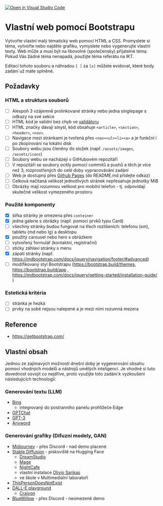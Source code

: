 [![Open in Visual Studio Code](https://classroom.github.com/assets/open-in-vscode-718a45dd9cf7e7f842a935f5ebbe5719a5e09af4491e668f4dbf3b35d5cca122.svg)](https://classroom.github.com/online_ide?assignment_repo_id=10853124&assignment_repo_type=AssignmentRepo)
# Vlastní web pomocí Bootstrapu

Vytvořte vlastní malý tématický web pomocí HTML a CSS. Promyslete si téma, vytvořte nebo najděte grafiku, vymyslete nebo vygenerujte vlastní texty. Web může a musí být na libovolné (společensky) přijatelné téma. Pokud Vás žádné téma nenapadá, použijte téma referátu na IKT.

Editací tohoto souboru a náhradou ``[ ]`` za ``[x]`` můžete evidovat, které body zadání už máte splněné.

## Požadavky

### HTML a struktura souborů

* [ ] Alespoň 3 vzájemně prolinkované stránky nebo jedna singlepage s odkazy na své sekce
* [ ] HTML kód je validní bez chyb ve [validátoru](https://validator.w3.org/)
* [ ] HTML značky dávají smysl, kód obsahuje ``<article>``, ``<section>``, ``<header>``, ``<nav>``.
* [ ] Navigace mezi stránkami je tvořená přes ``<nav><ul><li><a>`` a je funkční i po zkopírování na lokální disk
* [ ] Soubory webu jsou členěny do složek (např. ``/assets/images``, ``/assets/icons``)
* [ ] Soubory webu se nacházejí v GitHubovém repozitáři
* [ ] V repozitáři se soubory ocitly pomocí commitů a pushů a těch je více než 3, rozprostřených do celé doby vypracovávání zadání
* [ ] Web je dostupný přes [Github Pages](https://pages.github.com/) (do README.md přidejte odkaz)
* [ ] Celková načítaná velikost jednotlivých stránek nepřesahuje jednotky MiB
* [ ] Obrázky mají rozumnou velikost pro mobilní telefon - tj. odpovídají skutečné velikost vymezeného prostoru

### Použité komponenty

* [x] šířka stránky je omezena přes ``conteiner``
* [x] jedna galerie s obrázky (např. pomocí prvků typu Card)
* [ ] všechny stránky budou fungovat na třech rozlišeních: telefonu (sm), tabletu (md nebo lg) a desktopu
* [x] použitý carousel nebo hero s obrázkem
* [ ] vytvořený formulář (kontaktní, registrační)
* [ ] sticky záhlaví stránky s menu
* [x] zápatí stránky (např. https://mdbootstrap.com/docs/jquery/navigation/footer/#advanced)
* [ ] modifikovaný styl Bootstrapu (https://bootstrap.build/themes, https://bootstrap.build/app , https://mdbootstrap.com/docs/jquery/getting-started/installation-guide/ )

### Estetická kritéria
* [ ] stránka je hezká
* [ ] prvky na sobě nejsou nalepené a je mezi nimi rozumná mezera

## Reference

* https://getbootstrap.com/

## Vlastní obsah

Jednou ze zajímavých možností dnešní doby je vygenerování obsahu pomocí vhodných modelů a nástrojů umělých inteligencí. Je vhodné si tuto dovednost osvojit co nejdříve, proto využijte toto zadání k vyzkoušení následujících technologií:

### Generování textu (LLM)

* [Bing](https://www.bing.com/#!)
    * integrovaný do postranního panelu prohlížeče Edge
* [GPTChat](https://chat.openai.com/)
* [GPT-3](https://platform.openai.com/playground)
* [Anyword](https://anyword.com/social-post-generator/)

### Generování grafiky (Difuzní modely, GAN)

* [Midjourney](https://www.midjourney.com/) - přes Discord - nad demo placené
* [Stable Diffusion](https://huggingface.co/spaces/stabilityai/stable-diffusion) - pískoviště na Hugging Face
    * [DreamStudio](https://beta.dreamstudio.ai/dream)
    * [Mage](https://www.mage.space/)
    * [NightCafe](https://creator.nightcafe.studio/stable-diffusion-image-generator)
    * vlastní instalace [Olivio Sarikas](https://www.youtube.com/watch?v=3cvP7yJotUM)
    * ve škole v Multimediální laboratoři
 * [ThisPersonDoesNotExist](https://thispersondoesnotexist.xyz/)
 * [DALL-E playground](https://playgroundai.com/)
     * [Craiyon](https://www.craiyon.com/)
 * [BlueWillow](https://www.bluewillow.ai/) - přes Discord - neomezené demo

